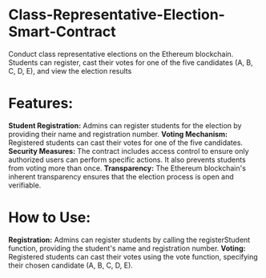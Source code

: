 # Class-Representative-Election-Smart-Contract
Conduct class representative elections on the Ethereum blockchain. Students can register, cast their votes for one of the five candidates (A, B, C, D, E), and view the election results

# Features:
__Student Registration:__ Admins can register students for the election by providing their name and registration number.
__Voting Mechanism:__ Registered students can cast their votes for one of the five candidates.
__Security Measures:__ The contract includes access control to ensure only authorized users can perform specific actions. It also prevents students from voting more than once.
__Transparency:__ The Ethereum blockchain's inherent transparency ensures that the election process is open and verifiable.

# How to Use:
__Registration:__ Admins can register students by calling the registerStudent function, providing the student's name and registration number.
__Voting:__ Registered students can cast their votes using the vote function, specifying their chosen candidate (A, B, C, D, E).
